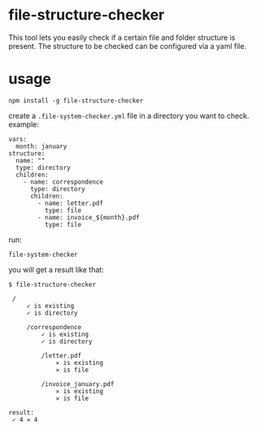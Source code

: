 # file-structure-checker

This tool lets you easily check if a certain file and folder structure is present. The structure to be checked can be configured via a yaml file.

# usage

```
npm install -g file-structure-checker
```

create a `.file-system-checker.yml` file in a directory you want to check. example:

```
vars:
  month: january
structure:
  name: ""
  type: directory
  children:
    - name: correspondence
      type: directory
      children:
        - name: letter.pdf
          type: file
        - name: invoice_${month}.pdf
          type: file
```

run:
```
file-system-checker
```
you will get a result like that:
```
$ file-structure-checker

 /
     ✓ is existing
     ✓ is directory

     /correspondence
         ✓ is existing
         ✓ is directory

         /letter.pdf
             ✕ is existing
             ✕ is file

         /invoice_january.pdf
             ✕ is existing
             ✕ is file

result:
 ✓ 4 ✕ 4
```
